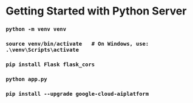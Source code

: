 # Getting Started with Python Server

### `python -m venv venv`

### `source venv/bin/activate   # On Windows, use: .\venv\Scripts\activate`

### `pip install Flask flask_cors`

### `python app.py`

### `pip install --upgrade google-cloud-aiplatform`
